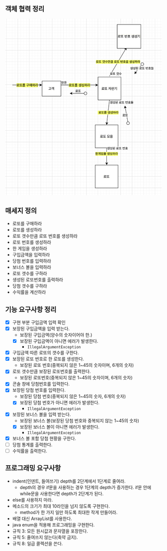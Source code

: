 ## 객체 협력 정리
![객체 협력 정리](../image/객체협력정리.png)


## 매세지 정의 
- 로또를 구매하라 
- 로또를 생성하라
- 로또 갯수만큼 로또 번호를 생성하라 
- 로또 번호를 생성하라
- 한 게임을 생성하라 
- 구입금액을 입력하라 
- 당첨 번호를 입력하라
- 보너스 볼을 입력하라 
- 로또 갯수를 구하라 
- 생성된 로또번호를 출력하라
- 당첨 갯수를 구하라  
- 수익률을 계산하라 

## 기능 요구사항 정리 
- [x] 구현 부분 구입금액 입력 확인 
- [x] 보장된 구입금액을 입력 받는다.
    - 보장된 구입금액(양수의 숫자이어야 한.)
    - [x] 보장된 구입금액이 아니면 에러가 발생한다. 
        - `IllegalArgumentException`
- [x] 구입금액 따른 로또의 갯수를 구한다.
- [x] 보장된 로또 번호로 한 로또를 생성한다.
    - 보장된 로또 번호(중복되지 않은 1~45의 숫자이며, 6개의 숫자)
- [x] 로또 갯수만큼 보장된 로또번호를 출력한다. 
    - 보장된 로또번호(중복되지 않은 1~45의 숫자이며, 6개의 숫자)
- [x] 콘솔 창에 당첨번호를 입력한다.   
- [x] 보장된 당첨 번호를 입력한다.
    - 보장된 당첨 번호(중복되지 않은 1~45의 숫자, 6개의 숫자)
    - [x] 보장된 당첨 번호가 아니면 에러가 발생한다. 
        - `IllegalArgumentException`
- [x] 보장된 보너스 볼을 입력 받는다. 
    - 보장된 보너스 볼(보장된 당첨 번호와 중복되지 않는 1~45의 숫자)
    - [x] 보장된 보너스 볼이 아니면 에러가 발생한다.
        - `IllegalArgumentException`
- [x] 보너스 볼 포함 당첨 현황을 구한다.   
- [ ] 당첨 통계를 출력한다. 
- [ ] 수익률을 출력한다.

## 프로그래밍 요구사항
- indent(인덴트, 들여쓰기) depth를 2단계에서 1단계로 줄여라.
    - depth의 경우 if문을 사용하는 경우 1단계의 depth가 증가한다. if문 안에 while문을 사용한다면 depth가 2단계가 된다.
- else를 사용하지 마라.
- 메소드의 크기가 최대 10라인을 넘지 않도록 구현한다.
    - method가 한 가지 일만 하도록 최대한 작게 만들어라.
- 배열 대신 ArrayList를 사용한다.
- java enum을 적용해 프로그래밍을 구현한다.
- 규칙 3: 모든 원시값과 문자열을 포장한다.
- 규칙 5: 줄여쓰지 않는다(축약 금지).
- 규칙 8: 일급 콜렉션을 쓴다.

  